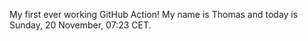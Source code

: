 My first ever working GitHub Action!
My name is Thomas and today is Sunday, 20 November, 07:23 CET. 
